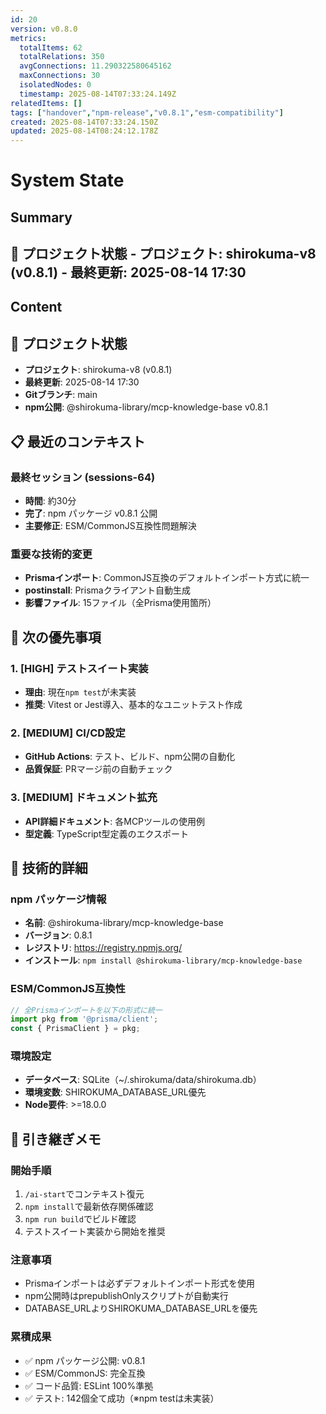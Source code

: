 ```yaml
---
id: 20
version: v0.8.0
metrics:
  totalItems: 62
  totalRelations: 350
  avgConnections: 11.290322580645162
  maxConnections: 30
  isolatedNodes: 0
  timestamp: 2025-08-14T07:33:24.149Z
relatedItems: []
tags: ["handover","npm-release","v0.8.1","esm-compatibility"]
created: 2025-08-14T07:33:24.150Z
updated: 2025-08-14T08:24:12.178Z
---
```


# System State

## Summary

## 📍 プロジェクト状態 - **プロジェクト**: shirokuma-v8 (v0.8.1) - **最終更新**: 2025-08-14 17:30

## Content

## 📍 プロジェクト状態
- **プロジェクト**: shirokuma-v8 (v0.8.1)
- **最終更新**: 2025-08-14 17:30
- **Gitブランチ**: main
- **npm公開**: @shirokuma-library/mcp-knowledge-base v0.8.1

## 📋 最近のコンテキスト

### 最終セッション (sessions-64)
- **時間**: 約30分
- **完了**: npm パッケージ v0.8.1 公開
- **主要修正**: ESM/CommonJS互換性問題解決

### 重要な技術的変更
- **Prismaインポート**: CommonJS互換のデフォルトインポート方式に統一
- **postinstall**: Prismaクライアント自動生成
- **影響ファイル**: 15ファイル（全Prisma使用箇所）

## 🎯 次の優先事項

### 1. [HIGH] テストスイート実装
- **理由**: 現在`npm test`が未実装
- **推奨**: Vitest or Jest導入、基本的なユニットテスト作成

### 2. [MEDIUM] CI/CD設定
- **GitHub Actions**: テスト、ビルド、npm公開の自動化
- **品質保証**: PRマージ前の自動チェック

### 3. [MEDIUM] ドキュメント拡充
- **API詳細ドキュメント**: 各MCPツールの使用例
- **型定義**: TypeScript型定義のエクスポート

## 🔧 技術的詳細

### npm パッケージ情報
- **名前**: @shirokuma-library/mcp-knowledge-base
- **バージョン**: 0.8.1
- **レジストリ**: https://registry.npmjs.org/
- **インストール**: `npm install @shirokuma-library/mcp-knowledge-base`

### ESM/CommonJS互換性
```javascript
// 全Prismaインポートを以下の形式に統一
import pkg from '@prisma/client';
const { PrismaClient } = pkg;
```

### 環境設定
- **データベース**: SQLite（~/.shirokuma/data/shirokuma.db）
- **環境変数**: SHIROKUMA_DATABASE_URL優先
- **Node要件**: >=18.0.0

## 📝 引き継ぎメモ

### 開始手順
1. `/ai-start`でコンテキスト復元
2. `npm install`で最新依存関係確認
3. `npm run build`でビルド確認
4. テストスイート実装から開始を推奨

### 注意事項
- Prismaインポートは必ずデフォルトインポート形式を使用
- npm公開時はprepublishOnlyスクリプトが自動実行
- DATABASE_URLよりSHIROKUMA_DATABASE_URLを優先

### 累積成果
- ✅ npm パッケージ公開: v0.8.1
- ✅ ESM/CommonJS: 完全互換
- ✅ コード品質: ESLint 100%準拠
- ✅ テスト: 142個全て成功（※npm testは未実装）

